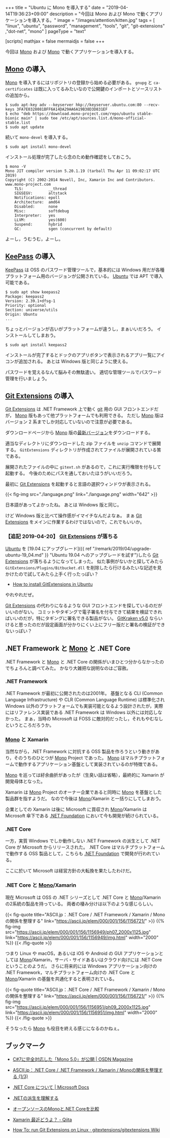 +++
title = "Ubuntu に Mono を導入する"
date = "2019-04-14T19:36:23+09:00"
description = "今回は Mono および Mono で動くアプリケーションを導入する。"
image = "/images/attention/kitten.jpg"
tags = [ "linux", "ubuntu", "password", "management", "tools", "git", "git-extensions" ,"dot-net", "mono" ]
pageType = "text"

[scripts]
  mathjax = false
  mermaidjs = false
+++

今回は [Mono] および [Mono] で動くアプリケーションを導入する。

## [Mono] の導入

[Mono] を導入するにはリポジトリの登録から始める必要がある。
`gnupg` と `ca-certificates` は既に入ってるみたいなので公開鍵のインポートとソースリストの追加から。

```text
$ sudo apt-key adv --keyserver hkp://keyserver.ubuntu.com:80 --recv-keys 3FA7E0328081BFF6A14DA29AA6A19B38D3D831EF
$ echo "deb https://download.mono-project.com/repo/ubuntu stable-bionic main" | sudo tee /etc/apt/sources.list.d/mono-official-stable.list
$ sudo apt update
```

続いて `mono-devel` を導入する。

```text
$ sudo apt install mono-devel
```

インストール処理が完了したら念のため動作確認をしておこう。

```text
$ mono -V
Mono JIT compiler version 5.20.1.19 (tarball Thu Apr 11 09:02:17 UTC 2019)
Copyright (C) 2002-2014 Novell, Inc, Xamarin Inc and Contributors. www.mono-project.com
	TLS:           __thread
	SIGSEGV:       altstack
	Notifications: epoll
	Architecture:  amd64
	Disabled:      none
	Misc:          softdebug 
	Interpreter:   yes
	LLVM:          yes(600)
	Suspend:       hybrid
	GC:            sgen (concurrent by default)
```

よーし，うむうむ，よーし。

## [KeePass] の導入

[KeePass] は OSS のパスワード管理ツールで，基本的には Windows 用だが各種プラットフォーム用のバージョンが公開されている。
[Ubuntu] では APT で導入可能である。

```text
$ sudo apt show keepass2
Package: keepass2
Version: 2.39.1+dfsg-1
Priority: optional
Section: universe/utils
Origin: Ubuntu
...
```

ちょっとバージョンが古いがプラットフォームが違うし，まぁいいだろう。
インストールしてしまおう。

```text
$ sudo apt install keepass2
```

インストールが完了するとドックのアプリボタンで表示されるアプリ一覧にアイコンが追加される。
あとは Windows 版と同じように使える。

パスワードを覚えるなんて脳みその無駄遣い。
適切な管理ツールでパスワード管理を行いましょう。

## [Git Extensions] の導入

[Git Extensions] は .NET Framework 上で動く [git] 用の GUI フロントエンドだが， [Mono] 版もあって他プラットフォームでも利用できる。
ただし [Mono] 版はバージョン 2 系までしか対応していないので注意が必要である。

ダウンロードページから [Mono] 版の[最新バージョン](https://github.com/gitextensions/gitextensions/releases/tag/v2.51.05 "Release Version 2.51.05 · gitextensions/gitextensions")をダウンロードする。

適当なディレクトリにダウンロードした zip ファイルを `unzip` コマンドで展開する。
`GitExtensions` ディレクトリが作成されてファイルが展開されている筈である。

展開されたファイルの中に `gitext.sh` があるので，これに実行権限を付与して起動する。
今後のためにパスを通しておいたほうがいいだろう。

最初に [Git Extensions] を起動すると言語の選択ウィンドウが表示される。

{{< fig-img src="./language.png" link="./language.png" width="642" >}}

日本語があってよかったね。
あとは Windows 版と同じ。

けど Windows 版と比べて操作感がイマイチなんだよなぁ。
まぁ [Git Extensions] をメインに作業するわけではないので，これでもいいか。

### 【追記 2019-04-20】 [Git Extensions] が落ちる

[Ubuntu] を [19.04 にアップグレード]({{ ref "/remark/2019/04/upgrade-ubuntu-19_04.md" }} "Ubuntu 19.04 へのアップグレードを試す")したら [Git Extensions] が落ちるようになってしまった。
似た事例がないかと探してみたら `GitExtensions/Plugins/Bitbucket.dll` を削除したら行けるみたいな記述を見かけたので試してみたら上手く行ったっぽい？

- [How to install GitExtensions in Ubuntu](https://www.codeofclimber.ru/2015/how-to-install-gitextensions-in-ubuntu/)

やれやれだぜ。

[Git Extensions] の代わりになるような GUI フロントエンドを探しているのだがいいのがない。
コミットやタギングで電子署名を付与できて結果を検証できればいいのだが，特にタギングに署名できる製品がない。
[GitKraken v5.0](https://blog.axosoft.com/gitkraken-v5-0/) ならいけると思ったのだが設定画面が分かりにくい上にフリー版だと署名の検証ができないっぽい？

## .NET Framework と [Mono] と .NET Core

.NET Framework と [Mono] と .NET Core の関係がいまひとつ分からなかったのでちょろんと調べてみた。
かなり大雑把な説明なのはご容赦。

### .NET Framework

.NET Framework が最初に公開されたのは2001年。
基盤となる CLI (Common Language Infrastructure) や CLR (Common Language Runtime) は標準化され Windows 以外のプラットフォームでも実装可能となるよう設計されたが，実際にはリファレンス実装である .NET Framework は Windows 以外には対応しなかった。
まぁ，当時の Microsoft は FOSS に敵対的だったし，それもやむなしというところだろうか。

### [Mono] と Xamarin

当然ながら，.NET Framework に対抗する OSS 製品を作ろうという動きがあり，そのうちのひとつが [Mono] Project であった。
[Mono] はマルチプラットフォームで動作するアプリケーション基盤として実装されているのが特徴である。

[Mono] を巡っては紆余曲折があったが（生臭い話は省略），最終的に Xamarin が開発母体となった。

Xamarin は  [Mono] Project のオーナー企業であると同時に [Mono] を基盤とした製品群を指すようだ。
なので今後は [Mono]/Xamarin と一括りにしてしまおう。

企業としての Xamarin は後に Microsoft に買収され [Mono]/Xamarin は Microsoft 傘下である [.NET Foundation] において今も開発が続けられている。

### .NET Core

一方，実質 Windows でしか動作しない .NET Framework の派生として .NET Core が Microsoft からリリースされた。
.NET Core はマルチプラットフォームで動作する OSS 製品として，こちらも [.NET Foundation] で開発が行われている。

ここに於いて Microsoft は経営方針の大転換を果たしたわけだ。

### .NET Core と [Mono]/Xamarin

現在 Microsoft は OSS の .NET シリーズとして .NET Core と [Mono]/Xamarin の2系統の製品を持っている。
両者の棲み分けは以下のような感じらしい。

{{< fig-quote title="ASCII.jp：.NET Core / .NET Framework / Xamarin / Monoの関係を整理する" link="https://ascii.jp/elem/000/001/156/1156721/" >}}
{{% fig-img src="https://ascii.jp/elem/000/001/156/1156949/ph07_2000x1125.jpg" link="https://ascii.jp/elem/000/001/156/1156949/img.html" width="2000" %}}
{{< /fig-quote >}}

つまり Linux や macOS，あるいは iOS や Android の GUI アプリケーションとしては [Mono]/Xamarin，サーバ・サイドあるいはクラウド向けには .NET Core ということのようだ。
さらに将来的には Windows アプリケーション向けの .NET Framework，マルチプラットフォーム向けの .NET Core と [Mono]/Xamarin の基盤を共通化すると表明されている。

{{< fig-quote title="ASCII.jp：.NET Core / .NET Framework / Xamarin / Monoの関係を整理する" link="https://ascii.jp/elem/000/001/156/1156721/" >}}
{{% fig-img src="https://ascii.jp/elem/000/001/156/1156951/ph09_2000x1125.jpg" link="https://ascii.jp/elem/000/001/156/1156951/img.html" width="2000" %}}
{{< /fig-quote >}}

そうなったら [Mono] も役目を終える感じになるのかねぇ。

## ブックマーク

- [C#7に完全対応した「Mono 5.0」が公開 | OSDN Magazine](https://mag.osdn.jp/17/05/22/150000)
- [ASCII.jp：.NET Core / .NET Framework / Xamarin / Monoの関係を整理する (1/3)](https://ascii.jp/elem/000/001/156/1156721/)
- [.NET Core について | Microsoft Docs](https://docs.microsoft.com/ja-jp/dotnet/core/about)
- [.NETの派生を理解する](https://www.infoq.com/jp/articles/varieties-dotnet)
- [オープンソースのMonoと.NET Coreを比較](https://www.ossnews.jp/compare/Mono/dotNET_Core)
- [Xamarin 最近どうよ？ - Qiita](https://qiita.com/amay077/items/399002a02c1abf9d620b)

- [How To: run Git Extensions on Linux · gitextensions/gitextensions Wiki](https://github.com/gitextensions/gitextensions/wiki/How-To%3A-run-Git-Extensions-on-Linux)

[Ubuntu]: https://www.ubuntu.com/ "The leading operating system for PCs, IoT devices, servers and the cloud | Ubuntu"
[Mono]: https://www.mono-project.com/
[KeePass]: https://keepass.info/ "KeePass Password Safe"
[Git Extensions]: https://gitextensions.github.io/ "Git Extensions | Git Extensions is a graphical user interface for Git that allows you to control Git without using the commandline"
[git]: https://git-scm.com/
[.NET Foundation]: https://www.dotnetfoundation.org/
